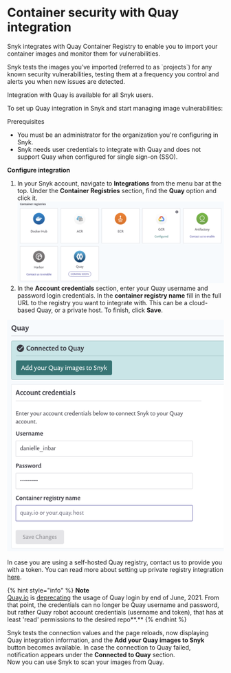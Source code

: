 # Container security with Quay integration

Snyk integrates with Quay Container Registry to enable you to import your container images and monitor them for vulnerabilities.

Snyk tests the images you’ve imported \(referred to as \`projects\`\) for any known security vulnerabilities, testing them at a frequency you control and alerts you when new issues are detected.

Integration with Quay is available for all Snyk users.

To set up Quay integration in Snyk and start managing image vulnerabilities:

Prerequisites

* You must be an administrator for the organization you're configuring in Snyk.
* Snyk needs user credentials to integrate with Quay and does not support Quay when configured for single sign-on \(SSO\).

**Configure integration**

1. In your Snyk account, navigate to **Integrations** from the menu bar at the top. Under the **Container Registries** section, find the **Quay** option and click it. ![mceclip2.png](../../../.gitbook/assets/mceclip0-15-.png)
2. In the **Account credentials** section, enter your Quay username and password login credentials. In the **container registry name** fill in the full URL to the registry you want to integrate with. This can be a cloud-based Quay, or a private host. To finish, click **Save**.  

![mceclip1.png](../../../.gitbook/assets/mceclip1-10-.png)

In case you are using a self-hosted Quay registry, contact us to provide you with a token. You can read more about setting up private registry integration [here](https://support.snyk.io/hc/en-us/articles/360017040957).

{% hint style="info" %}
**Note**  
[Quay.io](http://quay.io/) is [deprecating](https://access.redhat.com/articles/5925591) the usage of Quay login by end of June, 2021. From that point, the credentials can no longer be Quay username and password, but rather Quay robot account credentials \(username and token\), that has at least 'read' permissions to the desired repo**.**
{% endhint %}

Snyk tests the connection values and the page reloads, now displaying Quay integration information, and the **Add your Quay images to Snyk** button becomes available. In case the connection to Quay failed, notification appears under the **Connected to Quay** section.  
Now you can use Snyk to scan your images from Quay.


